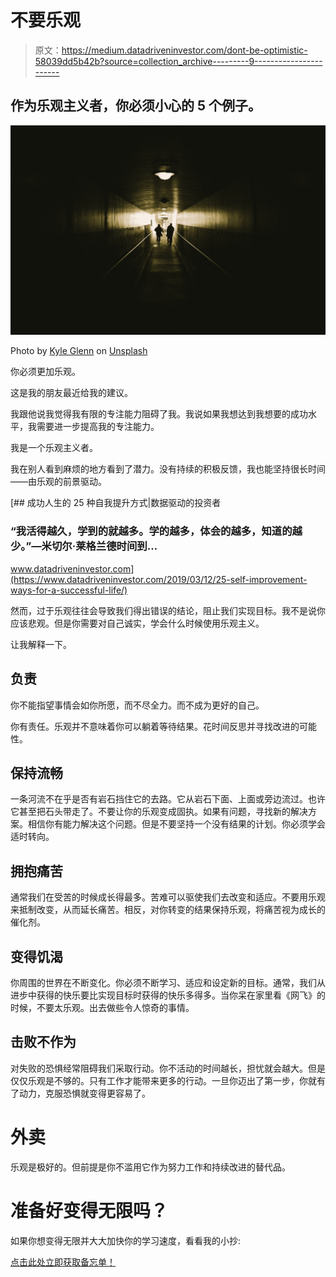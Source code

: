 # 不要乐观

> 原文：<https://medium.datadriveninvestor.com/dont-be-optimistic-58039dd5b42b?source=collection_archive---------9----------------------->

## 作为乐观主义者，你必须小心的 5 个例子。

![](img/65b8d6c3502ba4f1e4b07e116d455d38.png)

Photo by [Kyle Glenn](https://unsplash.com/@kylejglenn?utm_source=medium&utm_medium=referral) on [Unsplash](https://unsplash.com?utm_source=medium&utm_medium=referral)

你必须更加乐观。

这是我的朋友最近给我的建议。

我跟他说我觉得我有限的专注能力阻碍了我。我说如果我想达到我想要的成功水平，我需要进一步提高我的专注能力。

我是一个乐观主义者。

我在别人看到麻烦的地方看到了潜力。没有持续的积极反馈，我也能坚持很长时间——由乐观的前景驱动。

[](https://www.datadriveninvestor.com/2019/03/12/25-self-improvement-ways-for-a-successful-life/) [## 成功人生的 25 种自我提升方式|数据驱动的投资者

### “我活得越久，学到的就越多。学的越多，体会的越多，知道的越少。”―米切尔·莱格兰德时间到…

www.datadriveninvestor.com](https://www.datadriveninvestor.com/2019/03/12/25-self-improvement-ways-for-a-successful-life/) 

然而，过于乐观往往会导致我们得出错误的结论，阻止我们实现目标。我不是说你应该悲观。但是你需要对自己诚实，学会什么时候使用乐观主义。

让我解释一下。

## 负责

你不能指望事情会如你所愿，而不尽全力。而不成为更好的自己。

你有责任。乐观并不意味着你可以躺着等待结果。花时间反思并寻找改进的可能性。

## 保持流畅

一条河流不在乎是否有岩石挡住它的去路。它从岩石下面、上面或旁边流过。也许它甚至把石头带走了。不要让你的乐观变成固执。如果有问题，寻找新的解决方案。相信你有能力解决这个问题。但是不要坚持一个没有结果的计划。你必须学会适时转向。

## 拥抱痛苦

通常我们在受苦的时候成长得最多。苦难可以驱使我们去改变和适应。不要用乐观来抵制改变，从而延长痛苦。相反，对你转变的结果保持乐观，将痛苦视为成长的催化剂。

## 变得饥渴

你周围的世界在不断变化。你必须不断学习、适应和设定新的目标。通常，我们从进步中获得的快乐要比实现目标时获得的快乐多得多。当你呆在家里看《网飞》的时候，不要太乐观。出去做些令人惊奇的事情。

## 击败不作为

对失败的恐惧经常阻碍我们采取行动。你不活动的时间越长，担忧就会越大。但是仅仅乐观是不够的。只有工作才能带来更多的行动。一旦你迈出了第一步，你就有了动力，克服恐惧就变得更容易了。

# 外卖

乐观是极好的。但前提是你不滥用它作为努力工作和持续改进的替代品。

# **准备好变得无限吗？**

如果你想变得无限并大大加快你的学习速度，看看我的小抄:

[点击此处立即获取备忘单！](https://roadtolimitless.com/cheatsheet/)